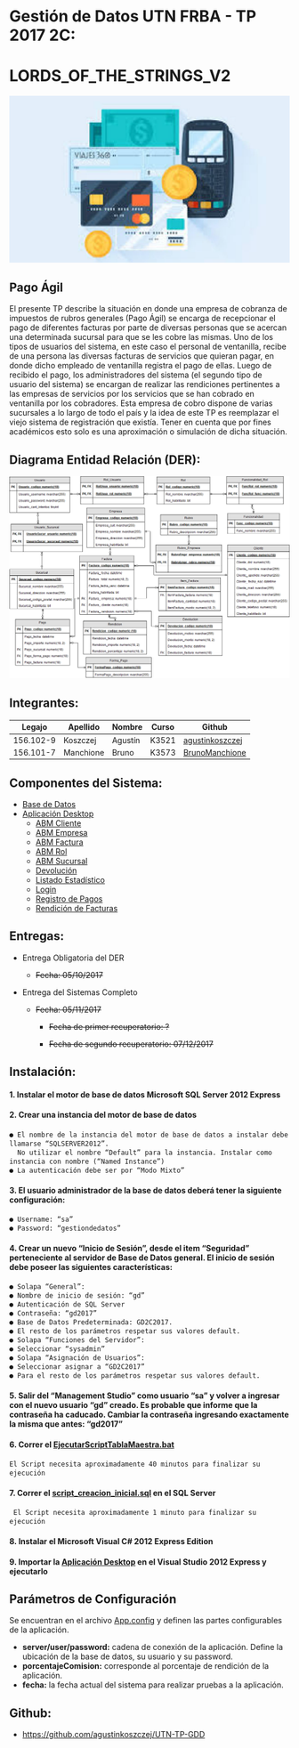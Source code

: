 # **Gestión de Datos UTN FRBA - TP 2017 2C:**
# **LORDS_OF_THE_STRINGS_V2**
 
![GitHub Pago_Agil](/images/Pago_Agil.png)
 
## **Pago Ágil**
El presente TP describe la situación en donde una empresa de cobranza de impuestos de
rubros generales (Pago Ágil) se encarga de recepcionar el pago de diferentes facturas
por parte de diversas personas que se acercan una determinada sucursal para que se les
cobre las mismas.
Uno de los tipos de usuarios del sistema, en este caso el personal de ventanilla, recibe
de una persona las diversas facturas de servicios que quieran pagar, en donde dicho
empleado de ventanilla registra el pago de ellas. Luego de recibido el pago, los
administradores del sistema (el segundo tipo de usuario del sistema) se encargan de
realizar las rendiciones pertinentes a las empresas de servicios por los servicios que se
han cobrado en ventanilla por los cobradores.
Esta empresa de cobro dispone de varias sucursales a lo largo de todo el país y la idea
de este TP es reemplazar el viejo sistema de registración que existía.
Tener en cuenta que por fines académicos esto solo es una aproximación o simulación
de dicha situación.

## **Diagrama Entidad Relación (DER):**

![GitHub Pago_Agil](/images/DER_Pago_Agil.png)

## **Integrantes:**

| Legajo | Apellido | Nombre | Curso | Github |
| -------- | -------- | -------- | -------- | -------- |
| 156.102-9 | Koszczej | Agustín | K3521 | [agustinkoszczej](https://github.com/agustinkoszczej) |
| 156.101-7 | Manchione | Bruno | K3573 | [BrunoManchione](https://github.com/BrunoManchione) |

## **Componentes del Sistema:**
* [Base de Datos](https://github.com/agustinkoszczej/UTN-TP-GDD/tree/master/data)
* [Aplicación Desktop](https://github.com/agustinkoszczej/UTN-TP-GDD/tree/master/src/PagoAgilFrba)
  * [ABM Cliente](https://github.com/agustinkoszczej/UTN-TP-GDD/tree/master/src/PagoAgilFrba/AbmCliente)
  * [ABM Empresa](https://github.com/agustinkoszczej/UTN-TP-GDD/tree/master/src/PagoAgilFrba/AbmEmpresa)
  * [ABM Factura](https://github.com/agustinkoszczej/UTN-TP-GDD/tree/master/src/PagoAgilFrba/AbmFactura)
  * [ABM Rol](https://github.com/agustinkoszczej/UTN-TP-GDD/tree/master/src/PagoAgilFrba/AbmRol)
  * [ABM Sucursal](https://github.com/agustinkoszczej/UTN-TP-GDD/tree/master/src/PagoAgilFrba/AbmSucursal)
  * [Devolución](https://github.com/agustinkoszczej/UTN-TP-GDD/tree/master/src/PagoAgilFrba/Devolucion)
  * [Listado Estadístico](https://github.com/agustinkoszczej/UTN-TP-GDD/tree/master/src/PagoAgilFrba/ListadoEstadistico)
  * [Login](https://github.com/agustinkoszczej/UTN-TP-GDD/tree/master/src/PagoAgilFrba/Login)
  * [Registro de Pagos](https://github.com/agustinkoszczej/UTN-TP-GDD/tree/master/src/PagoAgilFrba/RegistroPago)
  * [Rendición de Facturas](https://github.com/agustinkoszczej/UTN-TP-GDD/tree/master/src/PagoAgilFrba/Rendiciones)


## **Entregas:**

* Entrega Obligatoria del DER
  * ~~Fecha: 05/10/2017~~

* Entrega del Sistemas Completo
  * ~~Fecha: 05/11/2017~~
    * ~~Fecha de primer recuperatorio: ?~~
    
    * ~~Fecha de segundo recuperatorio: 07/12/2017~~

## **Instalación:**

#### 1. Instalar el motor de base de datos Microsoft SQL Server 2012 Express

#### 2. Crear una instancia del motor de base de datos

    ● El nombre de la instancia del motor de base de datos a instalar debe llamarse “SQLSERVER2012”. 
      No utilizar el nombre “Default” para la instancia. Instalar como instancia con nombre (“Named Instance”)
    ● La autenticación debe ser por “Modo Mixto”
       
#### 3. El usuario administrador de la base de datos deberá tener la siguiente configuración:
    ● Username: “sa”
    ● Password: “gestiondedatos”
    
#### 4. Crear un nuevo “Inicio de Sesión”, desde el item “Seguridad” perteneciente al servidor de Base de Datos general. El inicio de sesión debe poseer las siguientes características:

    ● Solapa “General”:
    ● Nombre de inicio de sesión: “gd”
    ● Autenticación de SQL Server
    ● Contraseña: “gd2017”
    ● Base de Datos Predeterminada: GD2C2017.
    ● El resto de los parámetros respetar sus valores default.
    ● Solapa “Funciones del Servidor”:
    ● Seleccionar “sysadmin”
    ● Solapa “Asignación de Usuarios”:
    ● Seleccionar asignar a “GD2C2017”
    ● Para el resto de los parámetros respetar sus valores default.   
    
#### 5. Salir del “Management Studio” como usuario “sa” y volver a ingresar con el nuevo usuario “gd” creado. Es probable que informe que la contraseña ha caducado. Cambiar la contraseña ingresando exactamente la misma que antes: “gd2017”

#### 6. Correr el [EjecutarScriptTablaMaestra.bat](https://github.com/agustinkoszczej/UTN-TP-GDD/blob/master/data/EjecutarScriptTablaMaestra.bat) 

    El Script necesita aproximadamente 40 minutos para finalizar su ejecución

#### 7. Correr el [script_creacion_inicial.sql](https://github.com/agustinkoszczej/UTN-TP-GDD/blob/master/data/script_creacion_inicial.sql) en el SQL Server

     El Script necesita aproximadamente 1 minuto para finalizar su ejecución
   
#### 8. Instalar el Microsoft Visual C# 2012 Express Edition

#### 9. Importar la [Aplicación Desktop](https://github.com/agustinkoszczej/UTN-TP-GDD/tree/master/src/PagoAgilFrba) en el Visual Studio 2012 Express y ejecutarlo

## **Parámetros de Configuración**
Se encuentran en el archivo [App.config](https://github.com/agustinkoszczej/UTN-TP-GDD/blob/master/src/PagoAgilFrba/App.config) y definen las partes configurables de la aplicación.

* **server/user/password:** cadena de conexión de la aplicación. Define la ubicación de la base de datos, su usuario y su password.
* **porcentajeComision:** corresponde al porcentaje de rendición de la aplicación.
* **fecha:** la fecha actual del sistema para realizar pruebas a la aplicación.

## **Github:**
* https://github.com/agustinkoszczej/UTN-TP-GDD
